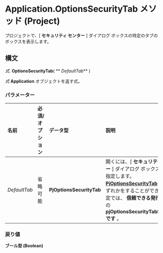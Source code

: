 
# Application.OptionsSecurityTab メソッド (Project)

プロジェクトで、[ **セキュリティ センター** ] ダイアログ ボックスの特定のタブのボックスを表示します。


## 構文

 _式_. **OptionsSecurityTab**( ** _DefaultTab_** )

 _式_ **Application** オブジェクトを返す式。


### パラメーター



|**名前**|**必須/オプション**|**データ型**|**説明**|
|:-----|:-----|:-----|:-----|
| _DefaultTab_|省略可能|**PjOptionsSecurityTab**|開くには、[ **セキュリティ センター** ] ダイアログ ボックスでタブを指定します。 **[PjOptionsSecurityTab](b0afc2a7-2847-538b-0dca-6897f28ea17d.md)** 定数のいずれかをすることができます。既定では、 **信頼できる発行元**] タブの **pjOptionsSecurityTabPublishers です** 。|

### 戻り値

 **ブール型 (Boolean)**


